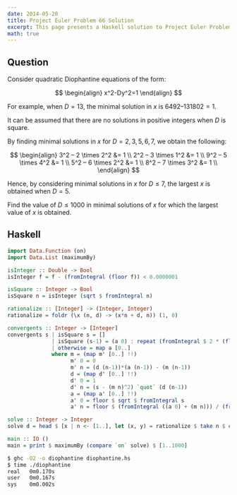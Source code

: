 ```yaml
---
date: 2014-05-20
title: Project Euler Problem 66 Solution
excerpt: This page presents a Haskell solution to Project Euler Problem 66.
math: true
---
```



## Question

Consider quadratic Diophantine equations of the form:

$$
\begin{align}
x^2-Dy^2=1
\end{align}
$$

For example, when $D=13$, the minimal solution in $x$ is
$6492 – 131802 = 1$.

It can be assumed that there are no solutions in positive integers when
$D$ is square.

By finding minimal solutions in $x$ for $D = {2, 3, 5, 6, 7}$, we obtain
the following:

$$
\begin{align}
3^2 – 2 \times 2^2 &= 1 \\
2^2 – 3 \times 1^2 &= 1 \\
9^2 – 5 \times 4^2 &= 1 \\
5^2 – 6 \times 2^2 &= 1 \\
8^2 – 7 \times 3^2 &= 1 \\
\end{align}
$$

Hence, by considering minimal solutions in $x$ for $D \leq 7$, the
largest $x$ is obtained when $D=5$.

Find the value of $D \leq 1000$ in minimal solutions of $x$ for which
the largest value of $x$ is obtained.







## Haskell

```haskell
import Data.Function (on)
import Data.List (maximumBy)

isInteger :: Double -> Bool
isInteger f = f - (fromIntegral (floor f)) < 0.0000001

isSquare :: Integer -> Bool
isSquare n = isInteger (sqrt $ fromIntegral n)

rationalize :: [Integer] -> (Integer, Integer)
rationalize = foldr (\x (n, d) -> (x*n + d, n)) (1, 0)

convergents :: Integer -> [Integer]
convergents s | isSquare s = []
              | isSquare (s-1) = (a 0) : repeat (fromIntegral $ 2 * (floor $ sqrt $ fromIntegral (s-1)))
              | otherwise = map a [0..]
              where m = (map m' [0..] !!)
                    m' 0 = 0
                    m' n = (d (n-1))*(a (n-1)) - (m (n-1))
                    d = (map d' [0..] !!)
                    d' 0 = 1
                    d' n = (s - (m n)^2) `quot` (d (n-1))
                    a = (map a' [0..] !!)
                    a' 0 = floor $ sqrt $ fromIntegral s
                    a' n = floor $ (fromIntegral ((a 0) + (m n))) / (fromIntegral (d n))

solve :: Integer -> Integer
solve d = head $ [x | n <- [1..], let (x, y) = rationalize $ take n $ convergents d, x^2 - d*y^2 == 1]

main :: IO ()
main = print $ maximumBy (compare `on` solve) $ [1..1000]
```


```bash
$ ghc -O2 -o diophantine diophantine.hs
$ time ./diophantine
real   0m0.170s
user   0m0.167s
sys    0m0.002s
```


